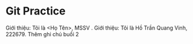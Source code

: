 # Git Practice

Giới thiệu: Tôi là <Họ Tên>, MSSV <MSSV>.
Giới thiệu: Tôi là Hồ Trần Quang Vinh, 222679.
Thêm ghi chú buổi 2
